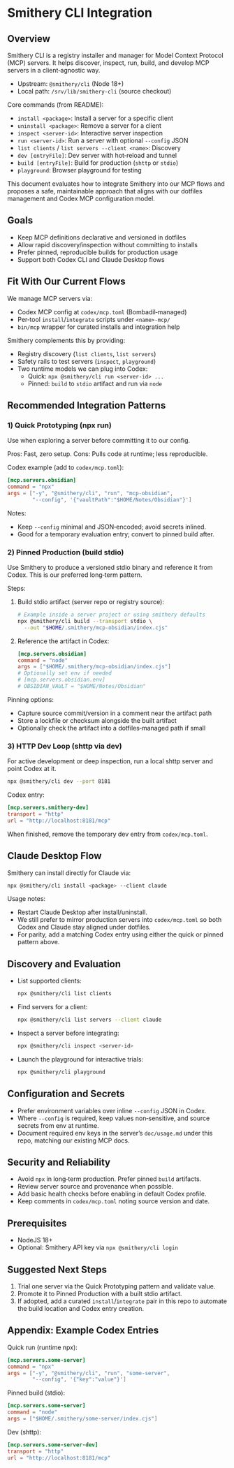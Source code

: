# Smithery CLI Integration

## Overview
Smithery CLI is a registry installer and manager for Model Context Protocol
(MCP) servers. It helps discover, inspect, run, build, and develop MCP
servers in a client‑agnostic way.

- Upstream: `@smithery/cli` (Node 18+)
- Local path: `/srv/lib/smithery-cli` (source checkout)

Core commands (from README):
- `install <package>`: Install a server for a specific client
- `uninstall <package>`: Remove a server for a client
- `inspect <server-id>`: Interactive server inspection
- `run <server-id>`: Run a server with optional `--config` JSON
- `list clients` / `list servers --client <name>`: Discovery
- `dev [entryFile]`: Dev server with hot‑reload and tunnel
- `build [entryFile]`: Build for production (`shttp` or `stdio`)
- `playground`: Browser playground for testing

This document evaluates how to integrate Smithery into our MCP flows and
proposes a safe, maintainable approach that aligns with our dotfiles
management and Codex MCP configuration model.

## Goals
- Keep MCP definitions declarative and versioned in dotfiles
- Allow rapid discovery/inspection without committing to installs
- Prefer pinned, reproducible builds for production usage
- Support both Codex CLI and Claude Desktop flows

## Fit With Our Current Flows
We manage MCP servers via:
- Codex MCP config at `codex/mcp.toml` (Bombadil‑managed)
- Per‑tool `install`/`integrate` scripts under `<name>-mcp/`
- `bin/mcp` wrapper for curated installs and integration help

Smithery complements this by providing:
- Registry discovery (`list clients`, `list servers`)
- Safety rails to test servers (`inspect`, `playground`)
- Two runtime models we can plug into Codex:
  - Quick: `npx @smithery/cli run <server-id> ...`
  - Pinned: `build` to `stdio` artifact and run via `node`

## Recommended Integration Patterns

### 1) Quick Prototyping (npx run)
Use when exploring a server before committing it to our config.

Pros: Fast, zero setup. Cons: Pulls code at runtime; less reproducible.

Codex example (add to `codex/mcp.toml`):

```toml
[mcp.servers.obsidian]
command = "npx"
args = ["-y", "@smithery/cli", "run", "mcp-obsidian",
        "--config", '{"vaultPath":"$HOME/Notes/Obsidian"}']
```

Notes:
- Keep `--config` minimal and JSON‑encoded; avoid secrets inlined.
- Good for a temporary evaluation entry; convert to pinned build after.

### 2) Pinned Production (build stdio)
Use Smithery to produce a versioned stdio binary and reference it from
Codex. This is our preferred long‑term pattern.

Steps:
1) Build stdio artifact (server repo or registry source):
   ```bash
   # Example inside a server project or using smithery defaults
   npx @smithery/cli build --transport stdio \
     --out "$HOME/.smithery/mcp-obsidian/index.cjs"
   ```
2) Reference the artifact in Codex:
   ```toml
   [mcp.servers.obsidian]
   command = "node"
   args = ["$HOME/.smithery/mcp-obsidian/index.cjs"]
   # Optionally set env if needed
   # [mcp.servers.obsidian.env]
   # OBSIDIAN_VAULT = "$HOME/Notes/Obsidian"
   ```

Pinning options:
- Capture source commit/version in a comment near the artifact path
- Store a lockfile or checksum alongside the built artifact
- Optionally check the artifact into a dotfiles‑managed path if small

### 3) HTTP Dev Loop (shttp via dev)
For active development or deep inspection, run a local shttp server and
point Codex at it.

```bash
npx @smithery/cli dev --port 8181
```

Codex entry:
```toml
[mcp.servers.smithery-dev]
transport = "http"
url = "http://localhost:8181/mcp"
```

When finished, remove the temporary dev entry from `codex/mcp.toml`.

## Claude Desktop Flow
Smithery can install directly for Claude via:

```bash
npx @smithery/cli install <package> --client claude
```

Usage notes:
- Restart Claude Desktop after install/uninstall.
- We still prefer to mirror production servers into `codex/mcp.toml` so
  both Codex and Claude stay aligned under dotfiles.
- For parity, add a matching Codex entry using either the quick or
  pinned pattern above.

## Discovery and Evaluation
- List supported clients:
  ```bash
  npx @smithery/cli list clients
  ```
- Find servers for a client:
  ```bash
  npx @smithery/cli list servers --client claude
  ```
- Inspect a server before integrating:
  ```bash
  npx @smithery/cli inspect <server-id>
  ```
- Launch the playground for interactive trials:
  ```bash
  npx @smithery/cli playground
  ```

## Configuration and Secrets
- Prefer environment variables over inline `--config` JSON in Codex.
- Where `--config` is required, keep values non‑sensitive, and source
  secrets from env at runtime.
- Document required env keys in the server’s `doc/usage.md` under this
  repo, matching our existing MCP docs.

## Security and Reliability
- Avoid `npx` in long‑term production. Prefer pinned `build` artifacts.
- Review server source and provenance when possible.
- Add basic health checks before enabling in default Codex profile.
- Keep comments in `codex/mcp.toml` noting source version and date.

## Prerequisites
- NodeJS 18+
- Optional: Smithery API key via `npx @smithery/cli login`

## Suggested Next Steps
1) Trial one server via the Quick Prototyping pattern and validate value.
2) Promote it to Pinned Production with a built stdio artifact.
3) If adopted, add a curated `install`/`integrate` pair in this repo to
   automate the build location and Codex entry creation.

## Appendix: Example Codex Entries

Quick run (runtime npx):
```toml
[mcp.servers.some-server]
command = "npx"
args = ["-y", "@smithery/cli", "run", "some-server",
        "--config", '{"key":"value"}']
```

Pinned build (stdio):
```toml
[mcp.servers.some-server]
command = "node"
args = ["$HOME/.smithery/some-server/index.cjs"]
```

Dev (shttp):
```toml
[mcp.servers.some-server-dev]
transport = "http"
url = "http://localhost:8181/mcp"
```

